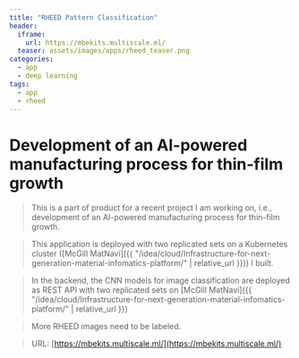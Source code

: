 ```yaml
---
title: "RHEED Pattern Classification"
header:
  iframe:
    url: https://mbekits.multiscale.ml/
  teaser: assets/images/apps/rheed_teaser.png
categories:
  - app
  - deep learning
tags:
  - app
  - rheed
---
```


# Development of an AI-powered manufacturing process for thin-film growth

> This is a part of product for a recent project I am working on, i.e., development of an AI-powered manufacturing process for thin-film growth.

> This application is deployed with two replicated sets on a Kubernetes cluster ([McGill MatNavi]({{ "/idea/cloud/Infrastructure-for-next-generation-material-infomatics-platform/" | relative_url }})) I built.

> In the backend, the CNN models for image classification are deployed as REST API with two replicated sets on [McGill MatNavi]({{ "/idea/cloud/Infrastructure-for-next-generation-material-infomatics-platform/" | relative_url }})

> More RHEED images need to be labeled.

> URL: [https://mbekits.multiscale.ml/](https://mbekits.multiscale.ml/)
